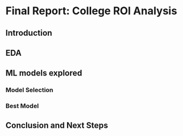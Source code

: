 # Final Report: College ROI Analysis

## Introduction

## EDA

## ML models explored

### Model Selection

### Best Model

## Conclusion and Next Steps
